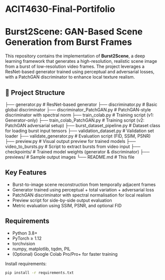# ACIT4630-Final-Portifolio

# Burst2Scene: GAN-Based Scene Generation from Burst Frames

This repository contains the implementation of **Burst2Scene**, a deep learning framework that generates a high-resolution, realistic scene image from a burst of low-resolution video frames. The project leverages a ResNet-based generator trained using perceptual and adversarial losses, with a PatchGAN discriminator to enhance local texture realism.

## 📂 Project Structure

├── generator.py # ResNet-based generator
├── discriminator.py # Basic global discriminator
├── discriminator_PatchGAN.py # PatchGAN-style discriminator with spectral norm
├── train_colab.py # Training script (v1: Generator-only)
├── train_colab_PatchGAN.py # Training script (v2: PatchGAN adversarial setup)
├── burst_dataset_pipeline.py # Dataset class for loading burst input tensors
├── validation_dataset.py # Validation set loader
├── validate_generator.py # Evaluation script (FID, SSIM, PSNR)
├── preview.py # Visual output preview for trained models
├── video_to_bursts.py # Script to extract bursts from video input
├── checkpoints/ # Trained model weights (generator & discriminator)
├── previews/ # Sample output images
└── README.md # This file


## Key Features

- Burst-to-image scene reconstruction from temporally adjacent frames
- Generator trained using perceptual + total variation + adversarial loss
- PatchGAN discriminator with spectral normalisation for local realism
- Preview script for side-by-side output evaluation
- Metric evaluation using SSIM, PSNR, and optional FID

## Requirements

- Python 3.8+
- PyTorch ≥ 1.12
- torchvision
- numpy, matplotlib, tqdm, PIL
- (Optional) Google Colab Pro/Pro+ for faster training

Install requirements:
```bash
pip install -r requirements.txt


